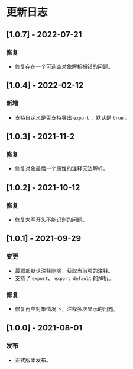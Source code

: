 # 更新日志

## [1.0.7] - 2022-07-21

### 修复

* 修复存在一个可选空对象解析报错的问题。

## [1.0.4] - 2022-02-12

### 新增

* 支持自定义是否支持导出 `export` ，默认是 `true` 。

## [1.0.3] - 2021-11-2

### 修复

* 修复对象最后一个属性的注释无法解析。

## [1.0.2] - 2021-10-12

### 修复

* 修复大写开头不能识别的问题。

## [1.0.1] - 2021-09-29

### 变更

* 最顶部默认注释删除，获取当前项的注释。
* 支持了 `export`、 `export default` 的解析。

### 修复

* 修复再空对象情况下，注释多次显示的问题。

## [1.0.0] - 2021-08-01

### 发布

* 正式版本发布。
